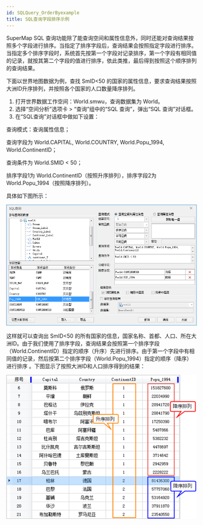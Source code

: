 ```yaml
---
id: SQLQuery_OrderByexample
title: SQL查询字段排序示例
---
```

SuperMap SQL 查询功能除了能查询空间和属性信息外，同时还能对查询结果按照多个字段进行排序。当指定了排序字段后，查询结果会按照指定字段进行排序。当指定多个排序字段时，系统首先按第一个字段对记录排序，第一个字段有相同值的记录，就按其第二个字段的值进行排序，依此类推，最后得到按照这个顺序排列的查询结果。

下面以世界地图数据为例，查找 SmID<50 的国家的属性信息，要求查询结果按照大洲ID升序排列，并按照各个国家的人口数量降序排列。

  1. 打开世界数据工作空间：World.smwu，查询数据集为 World。 
  2. 选择“空间分析”选项卡 > “查询”组中的“SQL 查询”，弹出“SQL 查询”对话框。 
  3. 在“SQL查询”对话框中做如下设置：  

查询模式：查询属性信息；

查询字段为 World.CAPITAL, World.COUNTRY, World.Popu_1994, World.ContinentID；

查询条件为 World.SMID < 50；

排序字段1为 World.ContinentID（按照升序排列），排序字段2为 World.Popu_1994（按照降序排列）。

具体如下图所示： 

![](img/OrderBy.png)  

这样就可以查询出 SmID<50 的所有国家的信息，国家名称、首都、人口、所在大洲ID。由于我们使用了排序字段，查询结果会按照第一个排序字段（World.ContinentID）指定的顺序（升序）先进行排序。由于第一个字段中有相同值的记录，然后按第二个排序字段（World.Popu_1994）指定的顺序（降序）进行排序 。下图显示了按照大洲ID和人口排序得到的结果：     
  
  ![](img/OrderBy2.png)  


